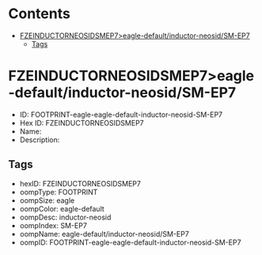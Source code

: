 



Contents
========

* [FZEINDUCTORNEOSIDSMEP7>eagle-default/inductor-neosid/SM-EP7](#fzeinductorneosidsmep7eagle-defaultinductor-neosidsm-ep7)
	* [Tags](#tags)

# FZEINDUCTORNEOSIDSMEP7>eagle-default/inductor-neosid/SM-EP7

- ID: FOOTPRINT-eagle-eagle-default-inductor-neosid-SM-EP7
- Hex ID: FZEINDUCTORNEOSIDSMEP7
- Name: 
- Description: 

## Tags

- hexID: FZEINDUCTORNEOSIDSMEP7
- oompType: FOOTPRINT
- oompSize: eagle
- oompColor: eagle-default
- oompDesc: inductor-neosid
- oompIndex: SM-EP7
- oompName: eagle-default/inductor-neosid/SM-EP7
- oompID: FOOTPRINT-eagle-eagle-default-inductor-neosid-SM-EP7
